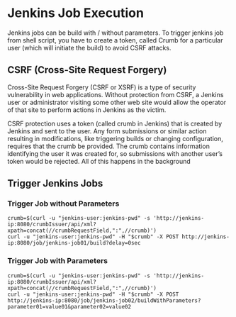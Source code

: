 # Jenkins Job Execution
Jenkins jobs can be build with / without parameters. To trigger jenkins job from shell script, you have to create a token, called Crumb for a particular user (which will initiate the build) to avoid CSRF attacks.

## CSRF (Cross-Site Request Forgery)
Cross-Site Request Forgery (CSRF or XSRF) is a type of security vulnerability in web applications. Without protection from CSRF, a Jenkins user or administrator visiting some other web site would allow the operator of that site to perform actions in Jenkins as the victim.

CSRF protection uses a token (called crumb in Jenkins) that is created by Jenkins and sent to the user. Any form submissions or similar action resulting in modifications, like triggering builds or changing configuration, requires that the crumb be provided. The crumb contains information identifying the user it was created for, so submissions with another user’s token would be rejected. All of this happens in the background

## Trigger Jenkins Jobs

### Trigger Job without Parameters

```
crumb=$(curl -u "jenkins-user:jenkins-pwd" -s 'http://jenkins-ip:8080/crumbIssuer/api/xml?xpath=concat(//crumbRequestField,":",//crumb)')
curl -u "jenkins-user:jenkins-pwd" -H "$crumb" -X POST http://jenkins-ip:8080/job/jenkins-job01/build?delay=0sec
```

### Trigger Job with Parameters

```
crumb=$(curl -u "jenkins-user:jenkins-pwd" -s 'http://jenkins-ip:8080/crumbIssuer/api/xml?xpath=concat(//crumbRequestField,":",//crumb)')
curl -u "jenkins-user:jenkins-pwd" -H "$crumb" -X POST  http://jenkins-ip:8080/job/jenkins-job02/buildWithParameters?parameter01=value01&parameter02=value02
```